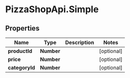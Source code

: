 # PizzaShopApi.Simple

## Properties

Name | Type | Description | Notes
------------ | ------------- | ------------- | -------------
**productId** | **Number** |  | [optional] 
**price** | **Number** |  | [optional] 
**categoryId** | **Number** |  | [optional] 


